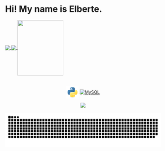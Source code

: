 <h1> Hi! My name is Elberte. </h1>

<div>
  <a href="https://github.com/reiselberte">
  <img height="180em"   align="center" src="https://github-readme-stats.vercel.app/api?username=reiselberte&show_icons=true&theme=react&include_all_commits=true&count_private=true"/>
  <img height="180em"  align="center" src="https://github-readme-stats.vercel.app/api/top-langs/?username=reiselberte&layout=compact&langs_count=7&theme=react" />

  <img align="center" width="148" height="180" src="https://media1.tenor.com/images/68e8337fb4eb7e40645d832c64762a8b/tenor.gif?itemid=19443613">
</div>
 <br>
<div  align="center"> 
  <div style="display: inline_block"><br>
  
  <img align="center" alt="Python" height="40" width="40" src= "https://raw.githubusercontent.com/devicons/devicon/master/icons/python/python-original.svg">
  <img align="center" alt= "MySQL" height="40" width="40" src= "https://pngimg.com/uploads/mysql/mysql_PNG23.png">
  
 
    
</div>
  
  <a href="https://www.linkedin.com/in/elbertereis/" target="_blank"><img src="https://img.shields.io/badge/-LinkedIn-%230077B5?style=for-the-badge&logo=linkedin&logoColor=white" target="_blank"></a> 
 
  ![Snake animation](https://github.com/ellen2121/ellen2121/blob/output/github-contribution-grid-snake.svg)
 






